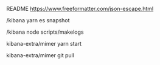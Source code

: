 README
https://www.freeformatter.com/json-escape.html

/kibana
yarn es snapshot

/kibana
node scripts/makelogs

kibana-extra/mimer
yarn start

kibana-extra/mimer
git pull